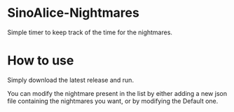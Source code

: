 # SinoAlice-Nightmares

Simple timer to keep track of the time for the nightmares.

# How to use

Simply download the latest release and run.

You can modify the nightmare present in the list by either adding a new json file containing the nightmares you want, or by modifying the Default one.
